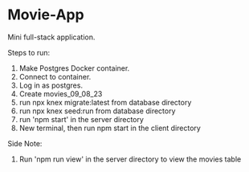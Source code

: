 # Movie-App
Mini full-stack application. 

Steps to run:

1. Make Postgres Docker container.
2. Connect to container.
3. Log in as postgres.
4. Create movies_09_08_23
5. run npx knex migrate:latest from database directory
6. run npx knex seed:run from database directory
7. run 'npm start' in the server directory
8. New terminal, then run npm start in the client directory

Side Note: 

1. Run 'npm run view' in the server directory to view the movies table